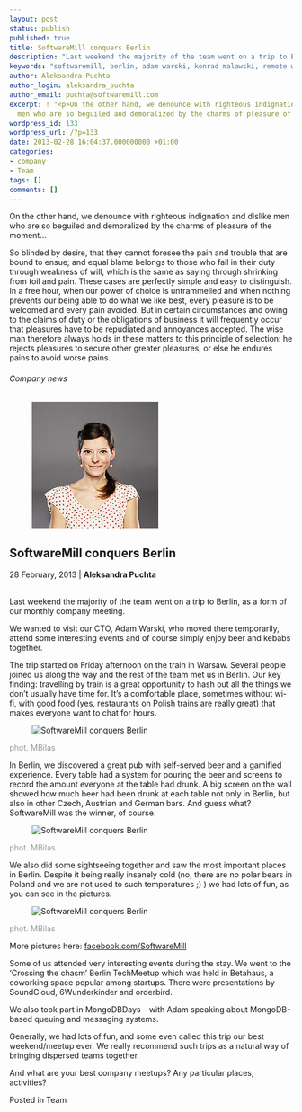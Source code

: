 ```yaml
---
layout: post
status: publish
published: true
title: SoftwareMill conquers Berlin
description: "Last weekend the majority of the team went on a trip to Berlin, as a form of our monthly company meeting."
keywords: "softwaremill, berlin, adam warski, konrad malawski, remote work, dispersed teams"
author: Aleksandra Puchta
author_login: aleksandra_puchta
author_email: puchta@softwaremill.com
excerpt: ! "<p>On the other hand, we denounce with righteous indignation and dislike
  men who are so beguiled and demoralized by the charms of pleasure of the moment...</p>\r\n<p>"
wordpress_id: 133
wordpress_url: /?p=133
date: 2013-02-28 16:04:37.000000000 +01:00
categories:
- company
- Team
tags: []
comments: []
---
```

<p>On the other hand, we denounce with righteous indignation and dislike men who are so beguiled and demoralized by the charms of pleasure of the moment...</p>
<p><a id="more"></a><a id="more-133"></a></p>
<p>So blinded by desire, that they cannot foresee the pain and trouble that are bound to ensue; and equal blame belongs to those who fail in their duty through weakness of will, which is the same as saying through shrinking from toil and pain. These cases are perfectly simple and easy to distinguish. In a free hour, when our power of choice is untrammelled and when nothing prevents our being able to do what we like best, every pleasure is to be welcomed and every pain avoided. But in certain circumstances and owing to the claims of duty or the obligations of business it will frequently occur that pleasures have to be repudiated and annoyances accepted. The wise man therefore always holds in these matters to this principle of selection: he rejects pleasures to secure other greater pleasures, or else he endures pains to avoid worse pains.</p>
<h6>Company news</h6>
<div class="post-header clearfix">
<figure><div class="image"><img src="/img/members/puchta.jpg" alt="Aleksandra Puchta"></div></figure><div class="title">
<h2 class="font-dark-blue font-normal">SoftwareMill conquers Berlin</h2>28 February, 2013 | <b>Aleksandra Puchta</b><br><br>
</div>
</div>
<div class="post-rows">
<div class="text">
<p>Last weekend the majority of the team went on a trip to Berlin, as a form of our monthly company meeting.</p>
<p>We wanted to visit our CTO, Adam Warski, who moved there temporarily, attend some interesting events and of course simply enjoy beer and kebabs together.</p>
<p>The trip started on Friday afternoon on the train in Warsaw. Several people joined us along the way and the rest of the team met us in Berlin. Our key finding: travelling by train is a great opportunity to hash out all the things we don’t usually have time for. It’s a comfortable place, sometimes without wi-fi, with good food (yes, restaurants on Polish trains are really great) that makes everyone want to chat for hours.</p>
</div>
<figure><img src="https://softwaremill.com/img/uploads/2013/04/sml01.jpg" alt="SoftwareMill conquers Berlin"></figure><div class="text">
<p><span style="color: #999999;">phot. MBilas</span></p>
<p>In Berlin, we discovered a great pub with self-served beer and a gamified experience. Every table had a system for pouring the beer and screens to record the amount everyone at the table had drunk. A big screen on the wall showed how much beer had been drunk at each table not only in Berlin, but also in other Czech, Austrian and German bars. And guess what? SoftwareMill was the winner, of course.</p>
</div>
<figure><img src="https://softwaremill.com/img/uploads/2013/04/sml02.jpg" alt="SoftwareMill conquers Berlin"></figure><div class="text">
<p><span style="color: #999999;">phot. MBilas</span></p>
<p>We also did some sightseeing together and saw the most important places in Berlin. Despite it being really insanely cold (no, there are no polar bears in Poland and we are not used to such temperatures ;) ) we had lots of fun, as you can see in the pictures.</p>
</div>
<figure><img src="https://softwaremill.com/img/uploads/2013/04/sml03.jpg" alt="SoftwareMill conquers Berlin"></figure><div class="text">
<p><span style="color: #999999;">phot. MBilas</span></p>
<p>More pictures here: <a href="http://facebook.com/SoftwareMill">facebook.com/SoftwareMill</a></p>
<p>Some of us attended very interesting events during the stay. We went to the ‘Crossing the chasm’ Berlin TechMeetup which was held in Betahaus, a coworking space popular among startups. There were presentations by SoundCloud, 6Wunderkinder and orderbird.</p>
<p>We also took part in MongoDBDays – with Adam speaking about MongoDB-based queuing and messaging systems.</p>
<p>Generally, we had lots of fun, and some even called this trip our best weekend/meetup ever. We really recommend such trips as a natural way of bringing dispersed teams together.</p>
<p>And what are your best company meetups? Any particular places, activities?</p>
</div>
</div>
<div class="post-footer">Posted in Team</div>
